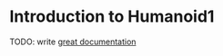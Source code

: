 # Introduction to Humanoid1

TODO: write [great documentation](http://jacobian.org/writing/what-to-write/)
